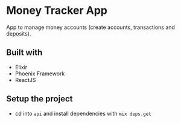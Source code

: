 # Money Tracker App
App to manage money accounts (create accounts, transactions and deposits).

## Built with

  * Elixir
  * Phoenix Framework
  * ReactJS
  
## Setup the project

  * cd into `api` and install dependencies with `mix deps.get`


